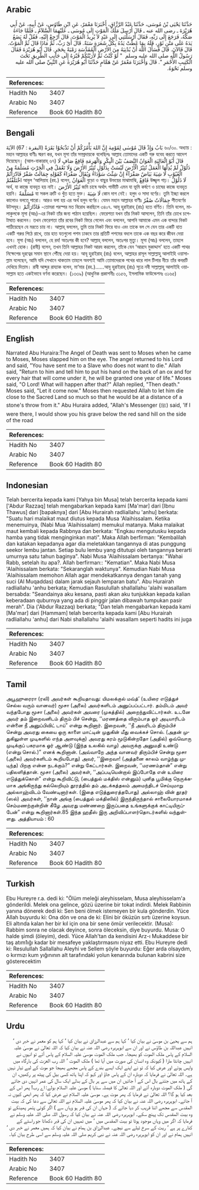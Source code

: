 ## Arabic


<div dir="rtl" lang="ar" style={{fontSize:'larger',backgroundColor:'#f8f9fa',padding:20}}>
حَدَّثَنَا يَحْيَى بْنُ مُوسَى، حَدَّثَنَا عَبْدُ الرَّزَّاقِ، أَخْبَرَنَا مَعْمَرٌ، عَنِ ابْنِ طَاوُسٍ، عَنْ أَبِيهِ، عَنْ أَبِي هُرَيْرَةَ ـ رضى الله عنه ـ قَالَ أُرْسِلَ مَلَكُ الْمَوْتِ إِلَى مُوسَى ـ عَلَيْهِمَا السَّلاَمُ ـ فَلَمَّا جَاءَهُ صَكَّهُ، فَرَجَعَ إِلَى رَبِّهِ، فَقَالَ أَرْسَلْتَنِي إِلَى عَبْدٍ لاَ يُرِيدُ الْمَوْتَ‏.‏ قَالَ ارْجِعْ إِلَيْهِ، فَقُلْ لَهُ يَضَعُ يَدَهُ عَلَى مَتْنِ ثَوْرٍ، فَلَهُ بِمَا غَطَّتْ يَدُهُ بِكُلِّ شَعَرَةٍ سَنَةٌ‏.‏ قَالَ أَىْ رَبِّ، ثُمَّ مَاذَا قَالَ ثُمَّ الْمَوْتُ‏.‏ قَالَ فَالآنَ‏.‏ قَالَ فَسَأَلَ اللَّهَ أَنْ يُدْنِيَهُ مِنَ الأَرْضِ الْمُقَدَّسَةِ رَمْيَةً بِحَجَرٍ‏.‏ قَالَ أَبُو هُرَيْرَةَ فَقَالَ رَسُولُ اللَّهِ صلى الله عليه وسلم ‏ "‏ لَوْ كُنْتُ ثَمَّ لأَرَيْتُكُمْ قَبْرَهُ إِلَى جَانِبِ الطَّرِيقِ تَحْتَ الْكَثِيبِ الأَحْمَرِ ‏"‏‏.‏ قَالَ وَأَخْبَرَنَا مَعْمَرٌ عَنْ هَمَّامٍ حَدَّثَنَا أَبُو هُرَيْرَةَ عَنِ النَّبِيِّ صلى الله عليه وسلم نَحْوَهُ‏.‏
</div>
<div style={{backgroundColor:'#f8f9fa',padding:20, marginBottom: 10}}><table> <thead> <tr> <th>References:</th> <th></th> </tr> </thead> <tbody><tr><td>Hadith No</td><td>3407</td></tr><tr><td>Arabic No</td><td>3407</td></tr><tr><td>Reference</td><td>Book 60 Hadith 80</td></tr></tbody></table></div>

## Bengali


<div dir="ltr" lang="bn" style={{fontSize:'larger',backgroundColor:'#f8f9fa',padding:20}}>
بَابُ وَإِذْ قَالَ مُوْسٰى لِقَوْمِهٰ إِنَّ اللهَ يَأْمُرُكُمْ أَنْ تَذْبَحُوْا بَقَرَةً (البقرة : 67) الآيَةَ ৬০/৩০. অধ্যায় : মহান আল্লাহর বাণীঃ স্মরণ কর, যখন মূসা তাঁর সম্প্রদায়কে বলেছিলঃ আল্লাহ তোমাদের একটি গরু যবেহ করতে আদেশ দিয়েছেন। (আল-বাকারাহ্ ৬৭) قَالَ أَبُوْ الْعَالِيَةِ الْعَوَانُ النَّصَفُ بَيْنَ الْبِكْرِ وَالْهَرِمَةِ فَاقِعٌ صَافٍ لَا ذَلُوْلٌ لَمْ يُذِلَّهَا الْعَمَلُ تُثِيْرُ الْأَرْضَ لَيْسَتْ بِذَلُوْلٍ تُثِيْرُ الأَرْضَ وَلَا تَعْمَلُ فِي الْحَرْثِ مُسَلَّمَةٌ مِنْ الْعُيُوْبِ لَا شِيَةَ بَيَاضٌ صَفْرَآءُ إِنْ شِئْتَ سَوْدَاءُ وَيُقَالُ صَفْرَاءُ كَقَوْلِهِ جِمَالٰتٌ صُفْرٌ فَادّٰرَأْتُمْ اخْتَلَفْتُمْ আবুল ‘আলিয়াহ (রহ.) বলেন, الْعَوَانُ বুড়ো ও বাছুর উভয়ের মাঝামাঝি, فَاقِعٌ উজ্জ্বল গাঢ়। لَا ذَلُوْلٌ অর্থ, যা কাজে ব্যবহৃত হয় নাই। تُثِيْرُ الأَرْضَ জমি চাষে অর্থাৎ গাভীটি এমন যা ভূমি কর্ষণে ও চাষের কাজে ব্যবহৃত হয়নি। مُسَلَّمَةٌ যা সকল ত্রুটি ও খুঁত হতে মুক্ত। لَا شِيَةَ কোন দাগ নেই। হলুদ ও সাদা বর্ণের। তুমি ইচ্ছা করলে কালোও বলতে পারো। আরও বলা হয় এর অর্থ হলুদ বর্ণের। যেমন মহান আল্লাহর বাণীঃ جِمَالَاتٌ صُفْرٌ পীতবর্ণের উটসমূহ। فَادَّارَأْتُمْ -তোমরা পরস্পর মত বিরোধ করছিলে ৩৪০৭. আবূ হুরাইরাহ্ (রাঃ) হতে বর্ণিত। তিনি বলেন, মালাকুলকে মূসা (আঃ)-এর নিকট তাঁর জন্য পাঠান হয়েছিল। ফেরেশতা যখন তাঁর নিকট আসলেন, তিনি তাঁর চোখে চপেটাঘাত করলেন। তখন ফেরেশতা তাঁর রবের নিকট ফিরে গেলেন এবং বললেন, আপনি আমাকে এমন এক বান্দার নিকট পাঠিয়েছেন যে মরতে চায় না। আল্লাহ্ বললেন, তুমি তার নিকট ফিরে যাও এবং তাকে বল সে যেন তার একটি হাত একটি গরুর পিঠে রাখে, তার হাত যতগুলো পশম ঢাকবে তার প্রতিটি পশমের বদলে তাকে এক বছর করে জীবন দেয়া হবে। মূসা (আঃ) বললেন, হে রব! অতঃপর কী হবে? আল্লাহ্ বললেন, অতঃপর মৃত্যু। মূসা (আঃ) বললেন, তাহলে এখনই হোক। (রাবী) বলেন, তখন তিনি আল্লাহর নিকট আরয করলেন, তাঁকে যেন ‘আরদে মুকাদ্দাস’ হতে একটি পাথর নিক্ষেপের দূরত্বের সমান স্থানে পৌঁছে দেয়া হয়। আবূ হুরাইরাহ্ (রাঃ) বলেন, আল্লাহর রাসূল সাল্লাল্লাহু আলাইহি ওয়াসাল্লাম বলেছেন, আমি যদি সেখানে থাকতাম তাহলে অবশ্যই আমি তোমাদেরকে পথের ধারে লাল টিলার নীচে তাঁর কবরটি দেখিয়ে দিতাম। রাবী আব্দুর রায্যাক বলেন, মা‘মার (রহ.)......আবূ হুরাইরাহ্ (রাঃ) সূত্রে নবী সাল্লাল্লাহু আলাইহি ওয়াসাল্লাম হতে একইভাবে বর্ণনা করেছেন। (১৩৩৯) (আধুনিক প্রকাশনীঃ ৩১৫৬, ইসলামিক ফাউন্ডেশনঃ ৩১৬৫)
</div>
<div style={{backgroundColor:'#f8f9fa',padding:20, marginBottom: 10}}><table> <thead> <tr> <th>References:</th> <th></th> </tr> </thead> <tbody><tr><td>Hadith No</td><td>3407</td></tr><tr><td>Arabic No</td><td>3407</td></tr><tr><td>Reference</td><td>Book 60 Hadith 80</td></tr></tbody></table></div>

## English


<div dir="ltr" lang="en" style={{fontSize:'larger',backgroundColor:'#f8f9fa',padding:20}}>
Narrated Abu Huraira:The Angel of Death was sent to Moses when he came to Moses, Moses slapped him on the eye. The angel returned to his Lord and said, "You have sent me to a Slave who does not want to die." Allah said, "Return to him and tell him to put his hand on the back of an ox and for every hair that will come under it, he will be granted one year of life." Moses said, "O Lord! What will happen after that?" Allah replied, "Then death." Moses said, "Let it come now." Moses then requested Allah to let him die close to the Sacred Land so much so that he would be at a distance of a stone's throw from it." Abu Huraira added, "Allah's Messenger (ﷺ) said, 'If I were there, I would show you his grave below the red sand hill on the side of the road
</div>
<div style={{backgroundColor:'#f8f9fa',padding:20, marginBottom: 10}}><table> <thead> <tr> <th>References:</th> <th></th> </tr> </thead> <tbody><tr><td>Hadith No</td><td>3407</td></tr><tr><td>Arabic No</td><td>3407</td></tr><tr><td>Reference</td><td>Book 60 Hadith 80</td></tr></tbody></table></div>

## Indonesian


<div dir="ltr" lang="id" style={{fontSize:'larger',backgroundColor:'#f8f9fa',padding:20}}>
Telah bercerita kepada kami [Yahya bin Musa] telah bercerita kepada kami ['Abdur Razzaq] telah mengabarkan kepada kami [Ma'mar] dari [Ibnu Thawus] dari [bapaknya] dari [Abu Hurairah radliallahu 'anhu] berkata: "Suatu hari malaikat maut diutus kepada Musa 'Alaihissalam. Ketika menemuinya, (Nabi Mua 'Alaihissalam) memukul matanya. Maka malaikat maut kembali kepada Rabbnya dan berkata: "Engkau mengutusku kepada hamba yang tidak menginginkan mati". Maka Allah berfirman: "Kembalilah dan katakan kepadanya agar dia meletakkan tangannya di atas punggung seekor lembu jantan. Setiap bulu lembu yang ditutupi oleh tangannya berarti umurnya satu tahun baginya". Nabi Musa 'Alaihissalam bertanya: "Wahai Rabb, setelah itu apa?. Allah berfirman:: "Kematian". Maka Nabi Musa 'Alaihissalam berkata: "Sekaranglah waktunya". Kemudian Nabi Musa 'Alaihissalam memohon Allah agar mendekatkannya dengan tanah yang suci (Al Muqaddas) dalam jarak sejauh lemparan batu". Abu Hurairah radliallahu 'anhu berkata; Kemudian Rasulullah shallallahu 'alaihi wasallam bersabda: "Seandainya aku kesana, pasti akan aku tunjukkan kepada kalian keberadaan quburnya yang ada di pinggir jalan dibawah tumpukan pasir merah". Dia ('Abdur Razzaq) berkata; "Dan telah mengabarkan kepada kami [Ma'mar] dari [Hammam] telah bercerita kepada kami [Abu Hurairah radliallahu 'anhu] dari Nabi shallallahu 'alaihi wasallam seperti hadits ini juga
</div>
<div style={{backgroundColor:'#f8f9fa',padding:20, marginBottom: 10}}><table> <thead> <tr> <th>References:</th> <th></th> </tr> </thead> <tbody><tr><td>Hadith No</td><td>3407</td></tr><tr><td>Arabic No</td><td>3407</td></tr><tr><td>Reference</td><td>Book 60 Hadith 80</td></tr></tbody></table></div>

## Tamil


<div dir="ltr" lang="ta" style={{fontSize:'larger',backgroundColor:'#f8f9fa',padding:20}}>
அபூஹுரைரா (ரலி) அவர்கள் கூறியதாவது: யிமலக்குல் மவ்த்’ (உயிரை எடுத்துச் செல்ல வரும் வானவர்) மூசா (அலை) அவர்களிடம் அனுப்பப்பட்டார். தம்மிடம் அவர் வந்தபோது மூசா (அலை) அவர்கள் அவரை (முகத்தில்) அறைந்துவிட்டார்கள். உடனே அவர் தம் இறைவனிடம் திரும் பிச் சென்று, ‘‘மரணத்தை விரும்பாத ஓர் அடியாரிடம் என்னை நீ அனுப்பிவிட் டாய்” என்று கூறினார். இறைவன், ‘‘நீ அவரிடம் திரும்பிச் சென்று அவரது கையை ஒரு காளை மாட்டின் முதுகின் மீது வைக்கச் சொல். (அதன் முதுகிலுள்ள முடிகளில் எந்த அளவுக்கு) அவரது கரம் மூடுகின்றதோ (அதில்) ஒவ்வொரு முடிக்குப் பகரமாக ஓர் ஆண்டு (இந்த உலகில் வாழ) அவருக்கு அனுமதி உண்டு (என்று சொல்.)” எனக் கூறினான். (அவ்வாறே அந்த வானவர் திரும்பிச் சென்று மூசா (அலை) அவர்களிடம் கூறியபோது) அவர், ‘‘இறைவா! (அத்தனை காலம் வாழ்ந்து முடிந்த) பிறகு என்ன நடக்கும்?” என்று கேட்டார்கள். இறைவன், ‘‘மரணம்தான்” என்று பதிலளித்தான். மூசா (அலை) அவர்கள், ‘‘அப்படியென்றால் இப்போதே என் உயிரை எடுத்துக்கொள்” என்று கூறிவிட்டு, (பைத்துல் மக்திஸ் என்னும்) புனித பூமிக்கு நெருக்கமாக அங்கிருந்து கல்லெறியும் தூரத்தில் தம் அடக்கத்தலம் அமைந்திடச் செய்யுமாறு அல்லாஹ்விடம் வேண்டினார்கள். (இதை எடுத்துரைத்தபோது) அல்லாஹ் வின் தூதர் (ஸல்) அவர்கள், ‘‘நான் அங்கு (பைத்துல் மக்திஸில்) இருந்திருந்தால் சாலையோரமாகச் செம்மணற்குன்றின் கீழே அவரது மண்ணறை இருப்பதை உங்களுக்குக் காட்டியிருப்பேன்” என்று கூறினார்கள்.85 இந்த ஹதீஸ் இரு அறிவிப்பாளர்தொடர்களில் வந்துள்ளது. அத்தியாயம் : 60
</div>
<div style={{backgroundColor:'#f8f9fa',padding:20, marginBottom: 10}}><table> <thead> <tr> <th>References:</th> <th></th> </tr> </thead> <tbody><tr><td>Hadith No</td><td>3407</td></tr><tr><td>Arabic No</td><td>3407</td></tr><tr><td>Reference</td><td>Book 60 Hadith 80</td></tr></tbody></table></div>

## Turkish


<div dir="ltr" lang="tr" style={{fontSize:'larger',backgroundColor:'#f8f9fa',padding:20}}>
Ebu Hureyre r.a. dedi ki: "Ölüm meleği aleyhisselam, Musa aleyhisselam'a gönderildi. Melek ona gelince, gözü üzerine bir tokat indirdi. Melek Rabbinin yanına dönerek dedi ki: Sen beni ölmek istemeyen bir kula gönderdin. Yüce Allah buyurdu ki: Ona dön ve ona de ki: Elini bir öküzün sırtı üzerine koysun. Eli altında kalan her bir kıl için ona bir sene ömür verilecektir. (Musa): Rabbim sonra ne olacak deyince, sonra öleceksin, diye buyurdu. Musa: O halde şimdi (öleyim), dedi. Yüce Allah'tan da kendisini Arz-ı Mukaddese bir taş atım1ığı kadar bir mesafeye yaklaştırmasını niyaz etti. Ebu Hureyre dedi ki: Resulullah Sallallahu Aleyhi ve Sellem şöyle buyurdu: Eğer arda olsaydım, o kırmızı kum yığınının alt tarafındaki yolun kenarında bulunan kabrini size gösterecektim
</div>
<div style={{backgroundColor:'#f8f9fa',padding:20, marginBottom: 10}}><table> <thead> <tr> <th>References:</th> <th></th> </tr> </thead> <tbody><tr><td>Hadith No</td><td>3407</td></tr><tr><td>Arabic No</td><td>3407</td></tr><tr><td>Reference</td><td>Book 60 Hadith 80</td></tr></tbody></table></div>

## Urdu


<div dir="rtl" lang="ur" style={{fontSize:'larger',backgroundColor:'#f8f9fa',padding:20}}>
ہم سے یحییٰ بن موسیٰ نے بیان کیا ‘ کہا ہم سے عبدالرزاق نے بیان کیا ‘ کہا ہم کو معمر نے خبر دی ‘ انہیں عبداللہ بن طاؤس نے اور ان سے ابوہریرہ رضی اللہ عنہ نے بیان کیا کہ اللہ تعالیٰ نے موسیٰ علیہ السلام کے پاس ملک الموت کو بھیجا۔ جب ملک الموت موسیٰ علیہ السلام کے پاس آئے تو انہوں نے انہیں چانٹا مارا ( کیونکہ وہ انسان کی صورت میں آیا تھا ) ملک الموت ‘ اللہ رب العزت کی بارگاہ میں واپس ہوئے اور عرض کیا کہ تو نے اپنے ایک ایسے بندے کے پاس مجھے بھیجا جو موت کے لیے تیار نہیں ہے۔ اللہ تعالیٰ نے فرمایا کہ دوبارہ ان کے پاس جاؤ اور کہو کہ اپنا ہاتھ کسی بیل کی پیٹھ پر رکھیں، ان کے ہاتھ میں جتنے بال اس کے آ جائیں ان میں سے ہر بال کے بدلے ایک سال کی عمر انہیں دی جائے گی ( ملک الموت دوبارہ آئے اور اللہ تعالیٰ کا فیصلہ سنایا ) موسیٰ علیہ السلام بولے: اے رب! پھر اس کے بعد کیا ہو گا؟ اللہ تعالیٰ نے فرمایا کہ پھر موت ہے۔ موسیٰ علیہ السلام نے عرض کیا کہ پھر ابھی کیوں نہ آ جائے۔ ابوہریرہ رضی اللہ عنہ نے بیان کیا کہ پھر موسیٰ علیہ السلام نے اللہ تعالیٰ سے دعا کی کہ بیت المقدس سے مجھے اتنا قریب کر دیا جائے کہ ( جہاں ان کی قبر ہو وہاں سے ) اگر کوئی پتھر پھینکے تو وہ بیت المقدس تک پہنچ سکے۔ ابوہریرہ رضی اللہ عنہ نے بیان کیا کہ رسول اللہ صلی اللہ علیہ وسلم نے فرمایا کہ اگر میں وہاں موجود ہوتا تو بیت المقدس میں ‘ میں تمہیں ان کی قبر دکھاتا جو راستے کے کنارے پر ہے ‘ ریت کے سرخ ٹیلے سے نیچے۔ عبدالرزاق بن ہمام نے بیان کیا کہ ہمیں معمر نے خبر دی ‘ انہیں ہمام نے اور ان کو ابوہریرہ رضی اللہ عنہ نے نبی کریم صلی اللہ علیہ وسلم سے اسی طرح بیان کیا۔
</div>
<div style={{backgroundColor:'#f8f9fa',padding:20, marginBottom: 10}}><table> <thead> <tr> <th>References:</th> <th></th> </tr> </thead> <tbody><tr><td>Hadith No</td><td>3407</td></tr><tr><td>Arabic No</td><td>3407</td></tr><tr><td>Reference</td><td>Book 60 Hadith 80</td></tr></tbody></table></div>